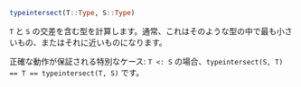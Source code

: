 ```julia
typeintersect(T::Type, S::Type)
```

`T` と `S` の交差を含む型を計算します。通常、これはそのような型の中で最も小さいもの、またはそれに近いものになります。

正確な動作が保証される特別なケース: `T <: S` の場合、`typeintersect(S, T) == T == typeintersect(T, S)` です。
